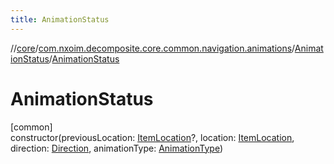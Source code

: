 ```yaml
---
title: AnimationStatus
---
```

//[core](../../../index.html)/[com.nxoim.decomposite.core.common.navigation.animations](../index.html)/[AnimationStatus](index.html)/[AnimationStatus](-animation-status.html)



# AnimationStatus



[common]\
constructor(previousLocation: [ItemLocation](../-item-location/index.html)?, location: [ItemLocation](../-item-location/index.html), direction: [Direction](../-direction/index.html), animationType: [AnimationType](../-animation-type/index.html))





